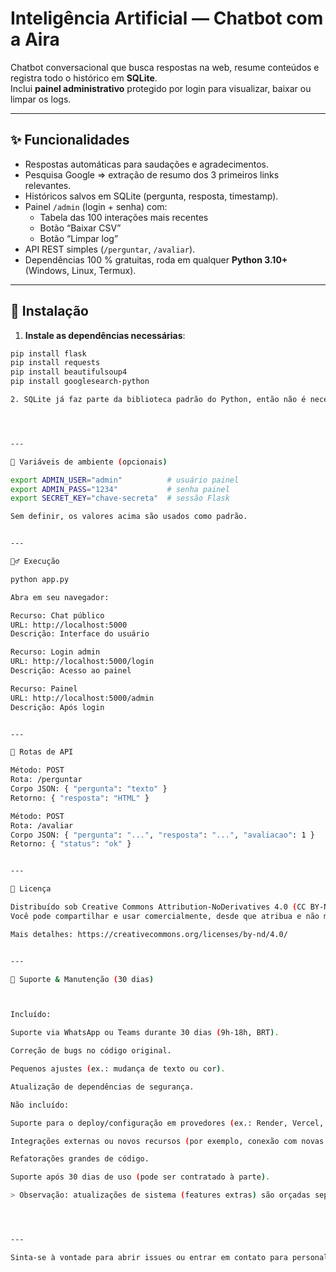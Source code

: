 

# Inteligência Artificial — Chatbot com a Aira

Chatbot conversacional que busca respostas na web, resume conteúdos e registra todo o histórico em **SQLite**.  
Inclui **painel administrativo** protegido por login para visualizar, baixar ou limpar os logs.

---

## ✨ Funcionalidades

- Respostas automáticas para saudações e agradecimentos.  
- Pesquisa Google ⇒ extração de resumo dos 3 primeiros links relevantes.  
- Históricos salvos em SQLite (pergunta, resposta, timestamp).  
- Painel `/admin` (login + senha) com:
  - Tabela das 100 interações mais recentes  
  - Botão “Baixar CSV”  
  - Botão “Limpar log”  
- API REST simples (`/perguntar`, `/avaliar`).  
- Dependências 100 % gratuitas, roda em qualquer **Python 3.10+** (Windows, Linux, Termux).

---

## 🚀 Instalação

1. **Instale as dependências necessárias**:

```bash
pip install flask
pip install requests
pip install beautifulsoup4
pip install googlesearch-python

2. SQLite já faz parte da biblioteca padrão do Python, então não é necessário instalá-lo separadamente.




---

🔧 Variáveis de ambiente (opcionais)

export ADMIN_USER="admin"          # usuário painel
export ADMIN_PASS="1234"           # senha painel
export SECRET_KEY="chave-secreta"  # sessão Flask

Sem definir, os valores acima são usados como padrão.


---

🏃‍♂️ Execução

python app.py

Abra em seu navegador:

Recurso: Chat público
URL: http://localhost:5000
Descrição: Interface do usuário

Recurso: Login admin
URL: http://localhost:5000/login
Descrição: Acesso ao painel

Recurso: Painel
URL: http://localhost:5000/admin
Descrição: Após login


---

📑 Rotas de API

Método: POST
Rota: /perguntar
Corpo JSON: { "pergunta": "texto" }
Retorno: { "resposta": "HTML" }

Método: POST
Rota: /avaliar
Corpo JSON: { "pergunta": "...", "resposta": "...", "avaliacao": 1 }
Retorno: { "status": "ok" }


---

📄 Licença

Distribuído sob Creative Commons Attribution‑NoDerivatives 4.0 (CC BY‑ND 4.0).
Você pode compartilhar e usar comercialmente, desde que atribua e não modifique o código original.

Mais detalhes: https://creativecommons.org/licenses/by-nd/4.0/


---

💬 Suporte & Manutenção (30 dias)



Incluído:

Suporte via WhatsApp ou Teams durante 30 dias (9h-18h, BRT).

Correção de bugs no código original.

Pequenos ajustes (ex.: mudança de texto ou cor).

Atualização de dependências de segurança.

Não incluído:

Suporte para o deploy/configuração em provedores (ex.: Render, Vercel, VPS etc.).

Integrações externas ou novos recursos (por exemplo, conexão com novas APIs).

Refatorações grandes de código.

Suporte após 30 dias de uso (pode ser contratado à parte).

> Observação: atualizações de sistema (features extras) são orçadas separadamente.




---

Sinta-se à vontade para abrir issues ou entrar em contato para personalizações.



